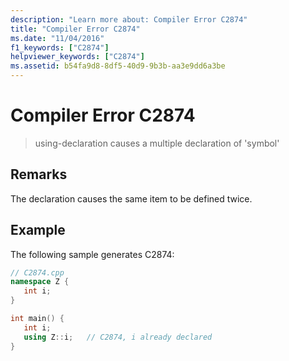 ```yaml
---
description: "Learn more about: Compiler Error C2874"
title: "Compiler Error C2874"
ms.date: "11/04/2016"
f1_keywords: ["C2874"]
helpviewer_keywords: ["C2874"]
ms.assetid: b54fa9d8-8df5-40d9-9b3b-aa3e9dd6a3be
---
```

# Compiler Error C2874

> using-declaration causes a multiple declaration of 'symbol'

## Remarks

The declaration causes the same item to be defined twice.

## Example

The following sample generates C2874:

```cpp
// C2874.cpp
namespace Z {
   int i;
}

int main() {
   int i;
   using Z::i;   // C2874, i already declared
}
```
